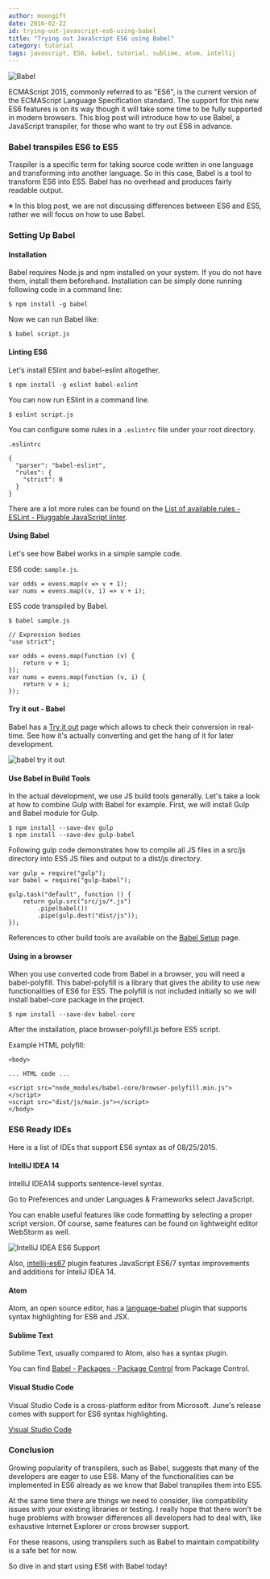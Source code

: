 ```yaml
---
author: moongift
date: 2016-02-22
id: trying-out-javascript-es6-using-babel
title: "Trying out JavaScript ES6 using Babel"
category: tutorial
tags: javascript, ES6, babel, tutorial, sublime, atom, intellij
---
```


![Babel](/blog/content/images/2016/Feb/babel.png)

ECMAScript 2015, commonly referred to as "ES6", is the current version of the ECMAScript Language Specification standard.
The support for this new ES6 features is on its way though it will take some time to be fully supported in modern browsers.
This blog post will introduce how to use Babel, a JavaScript transpiler, for those who want to try out ES6 in advance.

<!-- more -->

### Babel transpiles ES6 to ES5

Traspiler is a specific term for taking source code written in one language and transforming into another language.
So in this case, Babel is a tool to transform ES6 into ES5.
Babel has no overhead and produces fairly readable output.

※ In this blog post, we are not discussing differences between ES6 and ES5, rather we will focus on how to use Babel.


### Setting Up Babel

#### Installation

Babel requires Node.js and npm installed on your system. If you do not have them, install them beforehand.
Installation can be simply done running following code in a command line:

```
$ npm install -g babel
```

Now we can run Babel like:

```
$ babel script.js
```

#### Linting ES6

Let's install ESlint and babel-eslint altogether.

```
$ npm install -g eslint babel-eslint
```

You can now run ESlint in a command line.

```
$ eslint script.js
```

You can configure some rules in a `.eslintrc` file under your root directory.

```
.eslintrc

{
  "parser": "babel-eslint",
  "rules": {
    "strict": 0
  }
}
```

There are a lot more rules can be found on the [List of available rules - ESLint - Pluggable JavaScript linter](http://eslint.org/docs/rules/).


#### Using Babel

Let's see how Babel works in a simple sample code.

ES6 code: `sample.js`.

```
var odds = evens.map(v => v + 1);
var nums = evens.map((v, i) => v + i);
```

ES5 code transpiled by Babel.

```
$ babel sample.js

// Expression bodies
"use strict";

var odds = evens.map(function (v) {
    return v + 1;
});
var nums = evens.map(function (v, i) {
    return v + i;
});
```

#### Try it out - Babel

Babel has a [Try it out](https://babeljs.io/repl/) page which allows to check their conversion in real-time.
See how it's actually converting and get the hang of it for later development.

![babel try it out](/blog/content/images/2016/Feb/babel-try-it-out.png)


#### Use Babel in Build Tools

In the actual development, we use JS build tools generally.
Let's take a look at how to combine Gulp with Babel for example.
First, we will install Gulp and Babel module for Gulp.

```
$ npm install --save-dev gulp
$ npm install --save-dev gulp-babel
```

Following gulp code demonstrates how to compile all JS files in a src/js directory into ES5 JS files and output to a dist/js directory.

```
var gulp = require("gulp");
var babel = require("gulp-babel");

gulp.task("default", function () {
    return gulp.src("src/js/*.js")
        .pipe(babel())
        .pipe(gulp.dest("dist/js"));
});
```

References to other build tools are available on the [Babel Setup](https://babeljs.io/docs/setup/) page.


#### Using in a browser

When you use converted code from Babel in a browser, you will need a babel-polyfill. This babel-polyfill is a library that gives the ability to use new functionalities of ES6 for ES5.
The polyfill is not included initially so we will install babel-core package in the project.

```
$ npm install --save-dev babel-core
```

After the installation, place browser-polyfill.js before ES5 script.

Example HTML polyfill:

```
<body>

... HTML code ...

<script src="node_modules/babel-core/browser-polyfill.min.js"></script>
<script src="dist/js/main.js"></script>
</body>
```

### ES6 Ready IDEs

Here is a list of IDEs that support ES6 syntax as of 08/25/2015.


#### IntelliJ IDEA 14

IntelliJ IDEA14 supports sentence-level syntax.

Go to Preferences and under Languages & Frameworks select JavaScript.

You can enable useful features like code formatting by selecting a proper script version.
Of course, same features can be found on lightweight editor WebStorm as well.

![IntelliJ IDEA ES6 Support](/blog/content/images/2016/Feb/IDEA-ES6-support.png)

Also, [intellij-es67](https://github.com/casser/intellij-es67) plugin features JavaScript ES6/7 syntax improvements and additions for InteliJ IDEA 14.


#### Atom

Atom, an open source editor, has a [language-babel](https://atom.io/packages/language-babel) plugin that supports syntax highlighting for ES6 and JSX.


#### Sublime Text

Sublime Text, usually compared to Atom, also has a syntax plugin.

You can find [Babel - Packages - Package Control](https://packagecontrol.io/packages/Babel) from Package Control.


#### Visual Studio Code

Visual Studio Code is a cross-platform editor from Microsoft.
June's release comes with support for ES6 syntax highlighting.

[Visual Studio Code](https://code.visualstudio.com/)


### Conclusion

Growing popularity of transpilers, such as Babel, suggests that many of the developers are eager to use ES6.
Many of the functionalities can be implemented in ES6 already as we know that Babel transpiles them into ES5.

At the same time there are things we need to consider, like compatibility issues with your existing libraries or testing.
I really hope that there won't be huge problems with browser differences all developers had to deal with, like exhaustive Internet Explorer or cross browser support.

For these reasons, using transpilers such as Babel to maintain compatibility is a safe bet for now.

So dive in and start using ES6 with Babel today!
